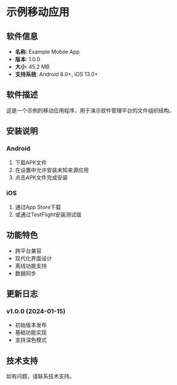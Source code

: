 # 示例移动应用

## 软件信息
- **名称**: Example Mobile App
- **版本**: 1.0.0
- **大小**: 45.2 MB
- **支持系统**: Android 8.0+, iOS 13.0+

## 软件描述
这是一个示例的移动应用程序，用于演示软件管理平台的文件组织结构。

## 安装说明

### Android
1. 下载APK文件
2. 在设置中允许安装未知来源应用
3. 点击APK文件完成安装

### iOS
1. 通过App Store下载
2. 或通过TestFlight安装测试版

## 功能特色
- 跨平台兼容
- 现代化界面设计
- 离线功能支持
- 数据同步

## 更新日志
### v1.0.0 (2024-01-15)
- 初始版本发布
- 基础功能实现
- 支持深色模式

## 技术支持
如有问题，请联系技术支持。